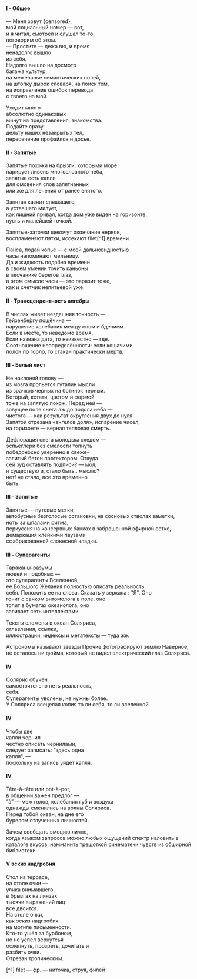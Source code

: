 #### I - Общее

— Меня зовут {censored},  
мой социальный номер — вот,  
и я читал, смотрел и слушал то-то,   
поговорим об этом.   
— Простите — дежа вю, и время   
ненадолго вышло   
из себя.   
Надолго вышло на досмотр  
багажа культур,   
на межеванье семантических полей,  
на штопку дырок словаря, на поиск тем,   
на исправление ошибок перевода  
с твоего на мой.   
  
Уходит много  
абсолютно одинаковых   
минут на представления, знакомства.   
Подайте сразу   
дельту наших незакрытых тел,   
пересечение профайлов и досье.  

#### II - Запятые

Запятые похожи на брызги, которыми море  
парирует ливень многословного неба,  
запятые есть капли  
для омовения слов запятнанных  
или же для лечения от ранее внятого.  
  
Запятая казнит спешащего,  
а уставшего милует,  
как лишний привал, когда дом уже виден на горизонте,  
пусть и малейшей точкой.  
  
Запятые-заточки щекочут окончание нервов,   
воспламеняют пятки, иссекают filet[^1] 
времени.  
  
Панса, подай копье — с моей дальновидностью  
часы напоминают мельницу.   
Да и жидкость подобна времени  
в своем умении точить каньоны   
в песчанике берегов глаз,   
в этом смысле часы — это паразит тоже,  
как и счетчик непитьевой уже.  
  

#### II - Трансцендентность алгебры

В числах живет нездешняя точность —  
Гейзенбе́ргу пощёчина —  
нарушение колебания между сном и бдением.  
Если в месте, то неведомо время,  
Если названа дата, то неизвестно — где.  
Соотношение неопределённости: если кошачими   
полон по горло, то стакан практически мертв.  
  
#### III - Белый лист

Не наклоняй голову —  
из мозга прольется гуталин мысли  
из зрачков черных на ботинок черный.  
Который, кстати, цветом и формой   
тоже на запятую похож. Перед ней —   
зовущее поле снега аж до подола неба —  
чистота — как результат округления двух до нуля.   
Запятой отрезана «ангелов доля», испарение чисел,  
на горизонте — верная тепловая смерть.  
  
Дефлорация снега молодым следом —  
эспьеглери без смелости топнуть  
победоносно уверенно в свеже-   
залитый бетон протектором. Откуда  
сей зуд оставлять подписи? — мол,   
я существую и, стало быть.. мыслю?   
нет! не стало, все это временно  
быть.  
  
#### III - Запятые
Запятые — путевые метки,  
автобусные безголосые остановки, 
на сосновых стволах заметки,  
ноты за шпалами ритма,   
перкуссия на консервных банках
в заброшенной эфирной сетке,  
демаркация клейкими паузами   
сфабрикованной словесной кладки.  
  

#### III - Суперагенты
Тараканы-разумы  
людей и подобных —  
это суперагенты Вселенной,  
ее Большого Желания 
полностью описать реальность,   
себя. Положить ее на слова. 
Сказать у зеркала : "Я".
Оно   
гонит с сачком энтомолога в поле, оно   
топит в бумагах океанолога, оно   
заливает сеть интеллектами.   
   
Тексты сложены 
в океан Соляриса,   
оглавления,  ссылки,  
иллюстрации, индексы 
и метатексты — туда же.   
   
Астрономы называют звезды
Прочие фотографируют землю
Наверное, не осталось ни дюйма,
который не видел электрический
глаз Соляриса.

#### IV 
Солярис обучен   
самостоятельно петь реальность,   
себя.   
Суперагенты уволены, не нужны более.   
У Соляриса всецелая копия
то ли себя, то ли вселенной.


#### IV 
Чтобы две  
капли чернил  
честно описать чернилами,  
следует записать: "здесь одна  
капля", —  
поскольку на запись уйдет 
капля.  




#### IV 
Tête-à-tête или pot-à-pot,  
в общении важен предлог —  
“à” — меж голов, колебания губ и воздуха   
однажды
сменились на волны 
Соляриса.    
Перед тобой океан, на дне его  
бурелом отлученных личностей.  

Зачем сообщать эмоцию лично,  
когда языком запросов 
можно любых ощущений спектр 
наловить в катало́ге вкусов,
намманить трещоткой синематеки 
чувств из обширной библиотеки

  
#### V эскиз надгробия
Стол на террасе,  
на столе очки —   
улика внимавшего,  
в брызгах на линзах   
тысячи выражений лиц  
все двоится.  
На столе очки,  
как эскиз надгробия   
на могиле письменности.  
Кто-то ушёл за бурбоном,  
но не успел вернутсья  
ослепнуть, прозреть, дочитать и   
разбить очки.  
Отрезан тропическим.  
  
  
[^1] filet — фр. — ниточка, струя, филей  